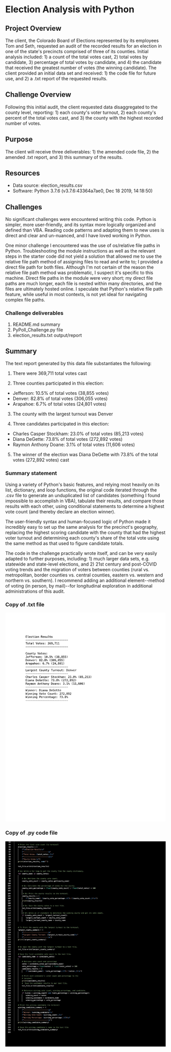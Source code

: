 # Election Analysis with Python

## Project Overview
The client, the Colorado Board of Elections represented by its employees Tom and Seth, requested an audit of the recorded results for an election in one of the state's precincts comprised of three of its counties.  Initial analysis included: 1) a count of the total votes cast, 2) total votes by candidate, 3) percentage of total votes by candidate, and 4) the candidate that received the greatest number of votes (the winning candidate).  The client provided an initial data set and received: 1) the code file for future use, and 2) a .txt report of the requested results.

## Challenge Overview
Following this initial audit, the client requested data disaggregated to the county level, reporting: 1) each county's voter turnout, 2) each county's percent of the total votes cast, and 3) the county with the highest recorded number of votes.

## Purpose
The client will receive three deliverables: 1) the amended code file, 2) the amended .txt report, and 3) this summary of the results.

## Resources
- Data source: election_results.csv
- Software: Python 3.7.6 (v3.7.6:43364a7ae0, Dec 18 2019, 14:18:50)

## Challenges
No significant challenges were encountered writing this code.  Python is simpler, more user-friendly, and its syntax more logically organized and defined than VBA.  Reading code patterns and adapting them to new uses is direct and clear and un-nuanced, and I have loved working in Python.

One minor challenge I encountered was the use of os/relative file paths in Python.  Troubleshooting the module instructions as well as the relevant steps in the starter code did not yield a solution that allowed me to use the relative file path method of assigning files to read and write to; I provided a direct file path for both files.  Although I'm not certain of the reason the relative file path method was problematic, I suspect it's specific to this machine.  Direct file paths in the module were very short; my direct file paths are much longer, each file is nested within many directories, and the files are ultimately hosted online.  I speculate that Python's relative file path feature, while useful in most contexts, is not yet ideal for navigating complex file paths.

### Challenge deliverables
1. README.md summary
2. PyPoll_Challenge.py file
3. election_results.txt output/report

## Summary
The text report generated by this data file substantiates the following:

1. There were 369,711 total votes cast

2. Three counties participated in this election:
  - Jefferson: 10.5% of total votes (38,855 votes)
  - Denver: 82.8% of total votes (306,055 votes)
  - Arapahoe: 6.7% of total votes (24,801 votes)

3. The county with the largest turnout was Denver

4. Three candidates participated in this election:
  - Charles Casper Stockham: 23.0% of total votes (85,213 votes)
  - Diana DeGette: 73.8% of total votes (272,892 votes)
  - Raymon Anthony Doane: 3.1% of total votes (11,606 votes)

5. The winner of the election was Diana DeGette with 73.8% of the total votes (272,892 votes) cast

### Summary statement
Using a variety of Python's basic features, and relying most heavily on its list, dictionary, and loop functions, the original code iterated through the .csv file to generate an unduplicated list of candidates (something I found impossible to accomplish in VBA), tabulate their results, and compare those results with each other, using conditional statements to determine a highest vote count (and thereby declare an election winner).

The user-friendly syntax and human-focused logic of Python made it incredibly easy to set up the same analysis for the precinct's geography, replacing the highest scoring candidate with the county that had the highest voter turnout and determining each county's share of the total vote using the same method as that used to figure candidate totals.

The code in the challenge practically wrote itself, and can be very easily adapted to further purposes, including: 1) much larger data sets, e.g. statewide and state-level elections, and 2) 21st century and post-COVID voting trends and the migration of voters between counties (rural vs. metropolitan, border counties vs. central counties, eastern vs. western and northern vs. southern).  I recommend adding an additional element--method of voting (in person, by mail)--for longitudinal exploration in additional administrations of this audit.

### Copy of .txt file
![election_results.png](https://github.com/crkaide/Election_Analysis/blob/main/election_results.png?raw=true)

### Copy of .py code file
![full_code.png](https://github.com/crkaide/Election_Analysis/blob/main/full_code.png?raw=true)
